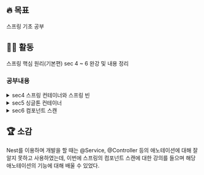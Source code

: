 ## 🔥 목표 
  스프링 기초 공부
## 👩‍💻 활동
  스프링 핵심 원리(기본편) sec 4 ~ 6 완강 및 내용 정리
  
  ### 공부내용
  <details>
  <summary>sec4 스프링 컨테이너와 스프링 빈</summary>

### 스프링 컨테이너 등록

```java
ApplicationContext applicationContext = new AnnotationConfigApplicationContext(AppConfig.class);
```

- **스프링 컨테이너**
    - `ApplicationContext` ⬅️ 인터페이스임
    - XML 기반 or 애노테이션 기반의 자바 설정 클래스로 만들 수 있음
    - 직전에 **AppConfig**를 사용했던 방식 → 애노테이션 기반의 자바 설정 클래스로 스프링 컨테이너 만듬
    - 자바 설정 클래스를 기반으로 스프링 컨테이너(`ApplicationContext`)를 만들면
        - `new AnnotationConfigApplicationContext(AppConfig.class);`
        - 해당 클래스 = **ApplicationContext 인터페이스의 구현체**
    
    <aside>
    ➕ 더 정확히는 **스프링 컨테이너**를 부를 때 **BeanFactory**, **ApplicationContext**로 구분함
    
    - `BeanFactory`를 직접 사용하는 경우는 거의 없으므로, 일반적으로 `ApplicationContext`를 **스프링 컨테이너**라 한다.
    </aside>
    

- **스프링 컨테이너 생성 과정**
    1. **스프링 컨테이너 생성**
        
        ![4-1](https://user-images.githubusercontent.com/96513157/215312516-8feaec35-fba8-446a-b270-c93084ce45f7.png)
        
        - `new AnnotationConfigApplicationContext(AppConfig.class)`
        - 스프링 컨테이너를 생성 시, 구성 정보 지정해줘야 함
            
            ex) 위에서는 `AppConfig.class`를 구성 정보로 지정함
            
    2. **스프링 빈 등록**
        
        ![4-2](https://user-images.githubusercontent.com/96513157/215312518-800f7820-66f0-44c3-9056-56d998ce12ee.png)
        
        - 스프링 컨테이너는 파라미터로 넘어온 설정 클래스 정보를 사용 → 스프링 빈을 등록
        - **빈 이름** : 메서드 이름을 사용 or 직접 부여 가능
            
            `@Bean(name="memberService2")`
            
            <aside>
            💡 **빈 이름은 항상 다른 이름을 부여**해야 함
            
            - 같은 이름 부여 시 → 다른 빈이 무시되거나, 기존 빈을 덮어버리거나 설정에 따라 오류가 발생
            </aside>
            
        
    3. **스프링 빈 의존관계 설정**
        
        ![4-3](https://user-images.githubusercontent.com/96513157/215312519-c7754503-8c89-441a-b1b6-9e2713c80a52.png)
        
        ![4-4](https://user-images.githubusercontent.com/96513157/215312521-d9fa54dc-9609-4392-a65d-7f23faf7ab38.png)
        
        - 스프링 컨테이너는 설정 정보를 참고해서 **의존관계를 주입(DI)**
        - 단순히 자바 코드를 호출하는 것 같지만, 차이가 있음 ➡️ **싱글톤 컨테이너**
        
        <aside>
        💡 스프링은 **(1)빈 생성**, **(2)의존관계 주입** 단계가 나뉨
        
        But 자바 코드로 스프링 빈을 등록 → 생성자를 호출하면서 의존관계 주입도 한번에 처리
        
        ➡️ **의존관계 자동 주입**
        
        </aside>
        

### **컨테이너에 등록된 모든 빈 조회**

- **모든 빈 출력하기** : 스프링에 등록된 모든 빈 정보를 출력 가능
    - `ac.getBeanDefinitionNames()` : 스프링에 등록된 모든 빈 이름 조회
    - `ac.getBean()` : 빈 이름으로 빈 객체(인스턴스)를 조회
    
    ```java
    class ApplicationContextInfoTest {
        AnnotationConfigApplicationContext ac =  new AnnotationConfigApplicationContext(AppConfig.class);
    
        @Test
        @DisplayName("모든 빈 출력하기")
        void findAllBean(){
            String[] beanDefinitionNames = ac.getBeanDefinitionNames();
            for (String beanDefinitionName : beanDefinitionNames) {
                Object bean = ac.getBean(beanDefinitionName);
                System.out.println("name = " + beanDefinitionName + " object = "+ bean);
            }
        }
    }
    ```
    
- **애플리케이션 빈 출력하기** : 스프링이 내부에서 사용하는 빈은 제외하고, 내가 등록한 빈만 출력 가능
    - 스프링이 내부에서 사용하는 빈은 `getRole()`로 구분 가능
        - `ROLE_APPLICATION` : 일반적으로 사용자가 정의한 빈
        - `ROLE_INFRASTRUCTURE` : 스프링이 내부에서 사용하는 빈
    
    ```java
    class ApplicationContextInfoTest {
        AnnotationConfigApplicationContext ac =  new AnnotationConfigApplicationContext(AppConfig.class);
    
        @Test
        @DisplayName("애플리케이션 빈 출력하기")
        void findApplicationBean(){
            String[] beanDefinitionNames = ac.getBeanDefinitionNames();
            for (String beanDefinitionName : beanDefinitionNames) {
                BeanDefinition beanDefinition = ac.getBeanDefinition(beanDefinitionName);
    						
    						//Role ROLE_APPLICATION: 직접 등록한 애플리케이션 빈
    						//Role ROLE_INFRASTRUCTURE: 스프링이 내부에서 사용하는 빈
                if(beanDefinition.getRole()==BeanDefinition.ROLE_APPLICATION){
                    Object bean = ac.getBean(beanDefinitionName);
                    System.out.println("name = " + beanDefinitionName + " object = "+ bean);
                }
            }
        }
    }
    ```
    

### 스프링 빈 조회 - 기본

- 스프링 컨테이너에서 스프링 빈을 찾는 가장 기본적인 조회 방법
- `ac.getBean(빈이름, 타입)`
- `ac.getBean(타입)`
- 조회 대상 스프링 빈이 없으면 예외 발생 ! ➡️ NoSuchBeanDefinitionException: No bean named 'xxxxx' available

```java
class ApplicationContextBasicFindTest {
    AnnotationConfigApplicationContext ac =  new AnnotationConfigApplicationContext(AppConfig.class);

    @Test
    @DisplayName("빈 이름으로 조회")
    void findBeanByName() {
        MemberService memberService = ac.getBean("memberService", MemberService.class);
        assertThat(memberService).isInstanceOf(MemberServiceImpl.class);
    }

    @Test
    @DisplayName("타입으로만 조회")
    void findBeanByType(){
        MemberService memberService = ac.getBean(MemberService.class);
        assertThat(memberService).isInstanceOf(MemberServiceImpl.class);
    }

    @Test
    @DisplayName("구체 타입으로 조회")
    void findBeanByName2() {
        MemberServiceImpl memberService = ac.getBean("memberService", MemberServiceImpl.class);
        assertThat(memberService).isInstanceOf(MemberServiceImpl.class);
    } //구체 타입으로 조회하면 변경시 유연성 떨어짐

    @Test
    @DisplayName("빈 이름으로 조회X") 
		void findBeanByNameX() {
        Assertions.assertThrows(NoSuchBeanDefinitionException.class, () ->
                ac.getBean("xxxxx", MemberService.class));
    } //예외 발생(조회 대상 스프링 빈 없음): NoSuchBeanDefinitionException: No bean named 'xxxxx' available
}
```

### 스프링 빈 조회 - **동일한 타입이 둘 이상**

- 타입으로 조회시, 같은 타입의 스프링 빈이 둘 이상이면 오류 발생 ➡️ 빈 이름 지정
- `ac.getBeansOfType()`을 사용하면 해당 타입의 모든 빈을 조회 가능

```java
public class ApplicationContextSameBeanFindTest {
    AnnotationConfigApplicationContext ac =  new AnnotationConfigApplicationContext(SameBeanConfig.class);

    @Test
    @DisplayName("타입만으로 조회시 같은 이름 존재하면, 오류 발생함")
    void findBeanByTypeDuplicate(){
        assertThrows(NoUniqueBeanDefinitionException.class,()->ac.getBean(MemberRepository.class));
    }

    @Test
    @DisplayName("타입만으로 조회시 같은 이름 존재하면, 빈 이름 지정하면 됨")
    void findBeanByName(){
        MemberRepository memberRepository = ac.getBean("memberRepository1", MemberRepository.class);
        assertThat(memberRepository).isInstanceOf(MemberRepository.class);
    }

    @Test
    @DisplayName("특정 타입을 모두 조회하기")
    void findAllBeanByType(){
        Map<String, MemberRepository> beansOfType = ac.getBeansOfType(MemberRepository.class);
        
				for (String key : beansOfType.keySet()) {
            System.out.println("key = "+key+" value= "+ beansOfType.get(key));
        }
        System.out.println("beansOfType = " + beansOfType);
        assertThat(beansOfType.size()).isEqualTo(2);
    }

    @Configuration
    static class SameBeanConfig{
        @Bean
        public MemberRepository memberRepository1(){
            return new MemoryMemberRepository();
        }
        @Bean
        public MemberRepository memberRepository2(){
            return new MemoryMemberRepository();
        }
    }
}
```

### 스프링 빈 조회 - **상속 관계**

- 부모 타입으로 조회 → 자식 타입도 함께 조회
➡️모든 자바 객체의 최고 부모인 **Object** 타입으로 조회하면, 모든 스프링 빈 조회됨
    
    ![4-5](https://user-images.githubusercontent.com/96513157/215312522-b4461810-5d44-415e-85ad-38629e756bc7.png)
    

```java
public class ApplicationContextExtendsFindTest {
    AnnotationConfigApplicationContext ac =  new AnnotationConfigApplicationContext(TestConfig.class);

    @Test
    @DisplayName("부모 타입으로 조회 시, 자식이 둘 이상 존재하면 중복 오류 발생")
    void findBeanByParentTypeDuplicate(){
        assertThrows(NoUniqueBeanDefinitionException.class,
                ()->ac.getBean(DiscountPolicy.class));
    }

    @Test
    @DisplayName("부모 타입으로 조회 시, 자식이 둘 이상 존재하면 빈 이름을 지정하면 됨")
    void findBeanByParentTypeBeanName(){
        DiscountPolicy rateDiscountPolicy = ac.getBean("rateDiscountPolicy",DiscountPolicy.class);
        assertThat(rateDiscountPolicy).isInstanceOf(RateDiscountPolicy.class);
    }

    @Test
    @DisplayName("특정 하위 타입으로 조회")
    void findBeanBySubType(){
        RateDiscountPolicy bean = ac.getBean(RateDiscountPolicy.class);
        assertThat(bean).isInstanceOf(RateDiscountPolicy.class);
    }

    @Test
    @DisplayName("부모 타입으로 모두 조회하기")
    void findAllBeanByParentType(){
        Map<String, DiscountPolicy> beansOfType = ac.getBeansOfType(DiscountPolicy.class);
        assertThat(beansOfType.size()).isEqualTo(2);
        for (String key : beansOfType.keySet()) {
            System.out.println("key = " + key + " value = "+beansOfType.get(key));
        }
    }

    @Test
    @DisplayName("부모 타입으로 모두 조회하기-object")
    void findAllBeanByObjectType(){
        Map<String, Object> beansOfType = ac.getBeansOfType(Object.class);
        for (String key : beansOfType.keySet()) {
            System.out.println("key = " + key + " value = "+beansOfType.get(key));
        }
    }

    @Configuration
    static class TestConfig{
        @Bean
        public DiscountPolicy rateDiscountPolicy(){
         return new RateDiscountPolicy();
        }
        @Bean
        public DiscountPolicy fixDiscountPolicy(){
            return new FixDiscountPolicy();
        }
    }
}
```

### **BeanFactory와 ApplicationContext**

![4-6](https://user-images.githubusercontent.com/96513157/215312523-31507381-5b37-4642-8825-80acfd31f82c.png)

- **BeanFactory**
    - 스프링 컨테이너의 최상위 인터페이스
    - 스프링 빈을 관리 & 조회하는 역할 담당
    - `getBean()` 제공
    - 우리가 사용했던 대부분의 기능은 **BeanFactory**가 제공하는 기능
- **ApplicationContext**
    - **BeanFactory** 기능을 모두 상속받아서 제공
    - 애플리케이션을 개발할 때는 빈을 관리하고 조회하는 기능은 물론이고, 수많은 부가기능이 필요함 !
    - ApplicatonContext가 제공하는 부가기능
        
        ![4-7](https://user-images.githubusercontent.com/96513157/215312524-eab8c39e-784e-4e8a-8686-b8100aad19b7.png)
        
        1. **메시지소스를 활용한 국제화 기능** 
            
            ex) ****한국에서 들어오면 한국어로, 영어권에서 들어오면 영어로 출력
            
        2. **환경변수** : 로컬, 개발, 운영 등을 구분해서 처리
        3. **애플리케이션 이벤트** : 이벤트 발행, 구독하는 모델을 편리하게 지원
        4. **편리한 리소스 조회** : 파일, 클래스패스, 외부 등에서 리소스를 편리하게 조회

<**정리>**

- **ApplicationContext**는 **BeanFactory**의 기능을 상속받음
- **ApplicationContext**는 빈 관리기능 + 편리한 부가 기능 제공
- **BeanFactory**를 직접 사용할 일은 거의 없음 ➡️ 부가기능이 포함된 **ApplicationContext** 사용함
- **BeanFactory**나 **ApplicationContext** = 스프링 컨테이너

### **다양한 설정 형식 지원 - 자바 코드, XML**

- 스프링 컨테이너는 다양한 형식의 설정 정보를 받아드릴 수 있게 유연하게 설계됨
    - 자바 코드, XML, Groovy 등등
    
    ![4-8](https://user-images.githubusercontent.com/96513157/215312526-7541a708-b474-4243-8c06-800f67ccf41c.png)
    
- **애노테이션 기반 자바 코드 설정 사용**
    - 지금까지 했던 것
    - `new AnnotationConfigApplicationContext(AppConfig.class)`
    - `AnnotationConfigApplicationContext` 클래스 사용 → 자바 코드로된 설정 정보를 넘기면 됨
- **XML 설정 사용**
    - 최근에는 스프링 부트를 많이 사용하면서 XML기반의 설정은 잘 사용하지 않음
    - XML을 사용하면 컴파일 없이 빈 설정 정보를 변경할 수 있는 장점 있음
    - `GenericXmlApplicationContext`를 사용하면서 xml 설정 파일을 넘기면 됨
    - **XmlAppConfig 사용 자바 코드**
        
        `ApplicationContext ac = new GenericXmlApplicationContext("appConfig.xml");`
        
    - **xml 기반의 스프링 빈 설정 정보**
        
        ```java
        <?xml version="1.0" encoding="UTF-8"?>
        <beans xmlns="http://www.springframework.org/schema/beans"
               xmlns:xsi="http://www.w3.org/2001/XMLSchema-instance"
               xsi:schemaLocation="http://www.springframework.org/schema/beans http://www.springframework.org/schema/beans/spring-beans.xsd">
        
            <bean id="memberService" class="hello.core.member.MemberServiceImpl">
                <constructor-arg name="memberRepository" ref="memberRepository"/>
            </bean>
        
            <bean id="memberRepository" class="hello.core.member.MemoryMemberRepository"/>
        
            <bean id="orderService" class="hello.core.order.OrderServiceImpl">
                <constructor-arg name="memberRepository" ref="memberRepository"/>
                <constructor-arg name="discountPolicy" ref="discountPolicy"/>
            </bean>
            <bean id="discountPolicy" class="hello.core.discount.RateDiscountPolicy"/>
        </beans>
        ```
        
        <aside>
        💡 xml 기반의 appConfig.xml 스프링 설정 정보와 자바 코드로 된 AppConfig.java 설정 정보가 비슷하다는 것을 알 수 있음
        
        </aside>
        

### **스프링 빈 설정 메타 정보 - BeanDefinition**

- **역할과 구현을 개념적으로 나눔 → 다양한 설정 형식을 지원**
    - XML을 읽어서 **BeanDefinition**을 만듬
    - 자바 코드를 읽어서 **BeanDefinition**을 만듬
    - **스프링 컨테이너**는 오직 BeanDefinition만 알면 됨
- **BeanDefinition = 빈 설정 메타정보**
    - `@Bean` , `<bean>` 당 각각 하나씩 메타 정보 생성됨
- 스프링 컨테이너는 위의 메타정보를 기반으로 스프링 빈 생성
    
    ![4-9](https://user-images.githubusercontent.com/96513157/215312527-a771d620-87f2-4fdd-97ee-20f00b56376f.png)
    
    ![4-10](https://user-images.githubusercontent.com/96513157/215312528-80f0c7f5-5322-4fc8-b92d-46cf62b558f1.png)
    
    - `AnnotationConfigApplicationContext` : `AnnotatedBeanDefinitionReader`를 사용해서
    **AppConfig.class** 읽음 → **BeanDefinition** 생성
    - `GenericXmlApplicationContext` : `XmlBeanDefinitionReader`를 사용해서 **appConfig.xml** 설정 정보 읽음 → **BeanDefinition** 생성
    - 새로운 형식의 설정 정보가 추가되면, `XxxBeanDefinitionReader`를 만들어서 **BeanDefinition**
    생성하면 됨
- **BeanDefinition 정보**
    - **BeanClassName** : 생성할 빈의 클래스명(자바 설정처럼 팩토리 역할의 빈을 사용하면 없음)
    - **factoryBeanName** : 팩토리 역할의 빈을 사용할 경우 이름 *ex) appConfig*
    - **factoryMethodName** : 빈을 생성할 팩토리 메서드 지정 *ex) memberService*
    - **Scope** : 싱글톤(기본값)
    - **lazyInit** : 스프링 컨테이너를 생성할 때 빈을 생성하는 것이 아니라, 실제 빈을 사용할 때까지 최대한
    생성을 지연처리 하는지 여부
    - **InitMethodName** : 빈을 생성하고, 의존관계를 적용한 뒤에 호출되는 초기화 메서드명
    - **DestroyMethodName** : 빈의 생명주기가 끝나서 제거하기 직전에 호출되는 메서드명
    - **Constructor arguments, Properties** : 의존관계 주입에서 사용 (자바 설정처럼 팩토리 역할의 빈을 사용하면 없음)
    

<**정리>**

- **BeanDefinition**을 직접 생성해서 **스프링 컨테이너**에 등록 가능함
- 스프링이 다양한 형태의 **설정 정보**를 **BeanDefinition**으로 추상화해서 사용함
  </details>
  
  <details>
  <summary>sec5 싱글톤 컨테이너</summary>

**웹 애플리케이션과 싱글톤**

- 대부분의 스프링 애플리케이션 = **웹 애플리케이션** (웹이 아닌 애플리케이션 개발도 얼마든지
개발 가능) ➡️ 웹 애플리케이션은 보통 여러 고객이 동시에 요청
    
    ![5-1](https://user-images.githubusercontent.com/96513157/215772487-44f44c07-4649-4386-b546-4630b356e193.png)
    

- **AppConfig** (스프링 없는 순수한 DI 컨테이너)
    - 요청을 할 때마다 객체를 새로 생성
        
        ```java
        public class SingletonTest {
        	
        	@Test
        	@DisplayName("스프링 없는 순수한 DI 컨테이너")
        	void pureContainer() {
        			AppConfig appConfig = new AppConfig();
        			//1. 조회: 호출할 때 마다 객체를 생성
        			MemberService memberService1 = appConfig.memberService();
        			
        			//2. 조회: 호출할 때 마다 객체를 생성
        			MemberService memberService2 = appConfig.memberService();
        
        			//참조값이 다른 것을 확인
        			System.out.println("memberService1 = " + memberService1); 
        			System.out.println("memberService2 = " + memberService2);
              
        			//memberService1 != memberService2
              assertThat(memberService1).isNotSameAs(memberService2);
        	}
        }
        ```
        
        ➡️ 고객 트래픽이 초당 100이 나오면 초당 100개 객체가 생성되고 소멸됨 (메모리 낭비)
        
        ➡️ 해결방안은 해당 객체가 딱 1개만 생성되고, 공유하도록 설계 = **싱글톤 패턴**
        

### 싱글톤 패턴

- **싱글톤 패턴**
    - 클래스의 인스턴스가 딱 1개만 생성되는 것을 보장하는 디자인 패턴
    - 객체 인스턴스 2개 이상 생성하지 못하도록 막아야 됨
        - **private** 생성자를 사용해서 외부에서 임의로 new 키워드를 사용하지 못하도록 막아야 됨
    - 

```java
public class SingletonService {

	//1. static 영역에 객체를 딱 1개만 생성해둔다.
	private static final SingletonService instance = new SingletonService();
	
	//2. public으로 열어서 객체 인스턴스가 필요하면 이 static 메서드를 통해서만 조회하도록 허용한다.
  public static SingletonService getInstance() {
		return instance;
	}

	//3. 생성자를 private으로 선언 -> 외부에서 new 키워드 사용하여 객체 생성을 못하게 막음
	private SingletonService() {
	}
public void logic() { System.out.println("싱글톤 객체 로직 호출");
} }
```
    
    1. **static 영역**에 **객체 instance**를 미리 하나 생성해서 올려둠
    2. 해당 객체 인스턴스가 필요하면 오직 `getInstance()`메서드를 통해서만 조회 가능
        
        + 해당 메서드를 호출하면 항상 같은 인스턴스 반환
        
    3. 딱 1개의 객체 인스턴스만 존재해야 함 ➡️ 생성자를 **private**으로 막아서 혹시라도 외부에서 `new`키워드로 객체 인스턴스가 생성되는 것을 막음
        3. 
    
    ```java
    @Test
    @DisplayName("싱글톤 패턴을 적용한 객체 사용") 
    public void singletonServiceTest() {
    //private으로 생성자를 막아두었다. 컴파일 오류가 발생한다. 
    //new SingletonService();
    //1. 조회: 호출할 때 마다 같은 객체를 반환
    SingletonService singletonService1 = SingletonService.getInstance();
    
    //2. 조회: 호출할 때 마다 같은 객체를 반환
    SingletonService singletonService2 = SingletonService.getInstance();
    
    //참조값이 같은 것을 확인
    System.out.println("singletonService1 = " + singletonService1); 
    System.out.println("singletonService2 = " + singletonService2);
    
    // singletonService1 == singletonService2
    assertThat(singletonService1).isSameAs(singletonService2);
    singletonService1.logic();
    }
    ```
        

- **싱글톤 패턴 문제점**
    - 싱글톤 패턴을 구현하는 코드 자체가 많이 들어감
    - 의존관계상 클라이언트가 구체 클래스에 의존함 (DIP 위반)
    - 클라이언트가 구체 클래스에 의존함 (OCP 원칙 위반 가능성 높음)
    - 테스트하기 어려움

### 싱글톤 컨테이너

- 스프링 컨테이너 → 싱글톤 패턴의 문제점 해결 + 객체 인스턴스를 싱글톤(1개만 생성)으로
관리
    
    <aside>
    💡 지금까지 우리가 학습한 스프링 빈 = 싱글톤으로 관리되는 빈
    
    </aside>
    
- **싱글톤 컨테이너**
    - **싱글톤 컨테이너** : 싱글턴 패턴을 적용하지 않아도, 객체 인스턴스를 싱글톤으로 관리
    - **컨테이너** : 객체를 하나만 생성해서 관리
    - **스프링 컨테이너** → 싱글톤 컨테이너 역할
        - **싱글톤 레지스트리** : 싱글톤 객체 생성+관리하는 기능
        - 싱글턴 패턴의 모든 단점을 해결
            - 싱글톤 패턴을 위한 지저분한 코드가 들어가지 않아도 됨
            - DIP, OCP, 테스트, private 생성자로부터 자유롭게 싱글톤 사용 가능
    
- 고객의 요청이 올 때마다 객체를 생성하는 것이 아니라, 이미 만들어진 객체를 공유해서 효율적으로 재사용
    
    ![5-2](https://user-images.githubusercontent.com/96513157/215772506-b5e6818d-ebb9-4930-96e9-ad85a55154cd.png)
    
    스프링 컨테이너 적용 후
    

### 싱글톤 방식의 주의점

- 객체 인스턴스를 하나만 생성해서 공유하는 **싱글톤 방식**은 여러 클라이언트가 하나의 같은 객체 인스턴스를 공유함
    
    ➡️ 싱글톤 객체는 상태를 유지(stateful)하게 설계하면 안됨 
    
    ```java
    package hello.core.singleton;
    
    public class StatefulService {
    
    		private int price; //상태를 유지하는 필드
    		
    		public void order(String name, int price) { 
    				System.out.println("name = " + name + " price = " + price); 
    				this.price = price; //문제 지점
    		}
        
    		public int getPrice() {
              return price;
    		}
    }
    ```
    
    ```java
    public class StatefulServiceTest {
    
        @Test
    		void statefulServiceSingleton() {
    
    				ApplicationContext ac = new AnnotationConfigApplicationContext(TestConfig.class);
            StatefulService statefulService1 = ac.getBean("statefulService",StatefulService.class);
            StatefulService statefulService2 = ac.getBean("statefulService", StatefulService.class);
    				
    				//**ThreadA** : A사용자 10000원 주문
    				statefulService1.order("userA", 10000);
    
    				//**ThreadB** : B사용자 20000원 주문 
    				statefulService2.order("userB", 20000);
    
    				//**ThreadA** : 사용자A 주문 금액 조회
    				int price = statefulService1.getPrice();
    				
    				//**ThreadA**: 사용자A 기대값=10000원, 결과값=20000원 출력
    				System.out.println("price = " + price);
            Assertions.assertThat(statefulService1.getPrice()).isEqualTo(20000);
        }
    ```
    
    - 가정 : ThreadA가 **사용자A** 코드를 호출 & ThreadB가 **사용자B** 코드를 호출
    - `StatefulService`의 `price`필드 → 공유되는 필드 but 특정 클라이언트가 값 변경함
    - **사용자A**의 주문금액은 10000원이 되어야 하는데, 20000원이라는 결과 나옴
        
        ➡️ 공유필드는 조심해야 함! 스프링 빈은 항상 무상태(stateless)로 설계할 것
        
- **무상태(stateless)**로 설계해야 됨
    - 특정 클라이언트에 의존적인 필드가 있으면 안됨
    - 특정 클라이언트가 값을 변경할 수 있는 필드가 있으면 안됨
    - 가급적 읽기만 가능해야 함
    - 필드 대신에 자바에서 공유되지 않는 지역변수, 파라미터, ThreadLocal 등 사용해야 함

### @Configuration과 바이트코드 조작의 마법

- 스프링 컨테이너 = 싱글톤 레지스트
    
    ➡️ 스프링 빈이 싱글톤이 되도록 보장해주어야 함 but 스프링이 자바 코드까지 어떻게 하기는 어려움
    
    ➡️ 스프링은 클래스의 바이트코드를 조작하는 라이브러리(CGLIB)를 사용함
    
    (`@Configuration`을 적용한 **AppConfig**에 의한 것)
    

```java
@Test
void configurationDeep() {
      ApplicationContext ac = new AnnotationConfigApplicationContext(AppConfig.class);
			
			//AppConfig도 스프링 빈으로 등록된다.
			AppConfig bean = ac.getBean(AppConfig.class);

			System.out.println("bean = " + bean.getClass());
			//출력: bean = class hello.core.AppConfig$$EnhancerBySpringCGLIB$$bd479d70
}
```

- `AnnotationConfigApplicationContext`에 파라미터로 넘긴 값 → 스프링 빈으로 등록됨
    
    ➡️ AppConfig도 스프링 빈이 됨
    
- AppConfig 스프링 빈을 조회해서 클래스 정보를 출력한 결과를 보면, 예상과는 다르게 클래스 명에 **xxxCGLIB**가 붙어있음
    
    ![5-3](https://user-images.githubusercontent.com/96513157/215772515-ff46e0d5-c37b-4197-9a58-715d0fa26697.png)
    
    ➡️ 내가 만든 클래스가 아니라, 스프링이 **바이트코드 조작 라이브러리(CGLIB)**를 사용해서 **AppConfig** 클래스를 상속받은 **임의의 다른 클래스**를 만들고, 그 다른 클래스를 **스프링 빈**으로 등록한 것
    
- **AppConfig@CGLIB**에 의해  ****`@Bean`이 붙은 메서드마다 이미 스프링 빈이 존재하면, 존재하는 빈을 반환 & 스프링 빈이 없으면, 생성해서 스프링 빈으로 등록하고 반환하는 코드가 동적으로 만듬
    
    ➡️ 덕분에 싱글톤이 보장됨
    

- **@Configuration을 적용하지 않고, @Bean만 적용하면 어떻게 될까?**
    - `@Configuration`을 붙이면 바이트코드를 조작하는 CGLIB 기술을 사용해서 **싱글톤**을 보장함
    - `@Configuration`을 지우고, `@Bean`만 적용하고 똑같이 코드를 실행하면
        
        ➡️ 출력 결과 : bean = class hello.core.AppConfig
        
    - **AppConfig**가 CGLIB 기술 없이 순수한 **AppConfig**로 스프링 빈에 등록된 것을 확인 가능

<**정리>**

- `@Bean`만 사용해도 스프링 빈으로 등록되지만, 싱글톤을 보장하지 않음
    - `memberRepository()`처럼 의존관계 주입이 필요해서 메서드를 직접 호출할 때, 싱글톤을 보장하지 않음
- 스프링 설정 정보는 항상 **@Configuration**을 사용하기 !
  </details>
  
  <details>
  <summary>sec6 컴포넌트 스캔</summary>
### **컴포넌트 스캔과 의존관계 자동 주입 시작하기**

- 스프링은 설정 정보가 없어도, 자동으로 스프링 빈을 등록하는 **컴포넌트 스캔** 기능 제공
- 의존관계도 자동으로 주입하는 **@Autowired** 기능도 제공

1. **컴포넌트 스캔** 
    
    : `@Component`애노테이션이 붙은 클래스를 스캔 → 스프링 빈으로 등록 
    
    ```java
    @Configuration
    @ComponentScan(
        excludeFilters = @Filter(type = FilterType.ANNOTATION, classes = Configuration.class))
    
    public class AutoAppConfig {
    
    }
    ```
    
    - **컴포넌트 스캔**을 사용하려면 먼저 `@ComponentScan`을 설정 정보에 붙여주면 됨
    - 기존의 AppConfig와는 다르게 `@Bean`으로 등록한 클래스가 하나도 없음
    
	<aside>
		
	💡 참고 : 컴포넌트 스캔을 사용하면 `@Configuration`이 붙은 설정 정보도 자동으로 등록됨 → **AppConfig**, **TestConfig** 등 앞서 만들어두었던 설정 정보도 함께 등록되고 실행됨 → `excludeFilters`를 이용해서 설정정보는 컴포넌트 스캔 대상에서 제외함

	💡 참고 : `@Configuration`이 컴포넌트 스캔의 대상이 된 이유도 `@Configuration` 소스코드를 열어보면 `@Component` 애노테이션이 붙어있기 때문

	</aside>
![6-1](https://user-images.githubusercontent.com/96513157/215813096-aba7e9fd-0e93-45be-8f2b-3b083cd951ab.png)

- `@ComponentScan`은 `@Component`가 붙은 모든 클래스를 **스프링 빈**으로 등록
- 스프링 빈의 기본 이름 = 클래스명 (맨 앞글자만 소문자)
    - **빈 이름 기본 전략:** MemberServiceImpl 클래스 ➡️ *memberServiceImpl*
    - **빈 이름 직접 지정:** @Component("*memberService2*")

2. **의존관계 자동 주입** 
    
    : `@Autowired` 사용 → 생성자에서 여러 의존관계도 한번에 주입받음
    
    ![6-2](https://user-images.githubusercontent.com/96513157/215813121-f375c9a3-34a9-45db-891f-687d0b9e5dc8.png)
    
    - 생성자에 `@Autowired`를 지정 ➡️ 스프링 컨테이너가 자동으로 해당 스프링 빈을 찾아서 주입
    - 기본 조회 전략 : 타입이 같은 빈을 찾아서 주입
    
    (`getBean(MemberRepository.class)`와 동일하다고 이해하면 됨)
    

    ![6-3](https://user-images.githubusercontent.com/96513157/215813138-5218493d-7412-407a-99e5-809152e407b5.png)

    - 생성자에 파라미터가 많아도 다 찾아서 자동으로 주입

### 탐색 위치와 기본 스캔 대상

1. **탐색할 패키지의 시작 위치 지정**
    
    : 모든 자바 클래스를 컴포넌트 스캔하면 시간이 오래 걸림 ➡️ 꼭 필요한 위치부터 탐색하도록 시작 위치 지정
    
    ```java
    @ComponentScan(
              basePackages = "hello.core",
    }
    ```
    
    - **basePackages** : 탐색할 패키지의 시작 위치를 지정함 (이 패키지를 포함해서 하위 패키지를 모두 탐색)
        - `basePackages = {"hello.core", "hello.service"}` ⬅️ 이렇게 여러 시작 위치 지정 가능
    - **basePackageClasses** : 지정한 클래스의 패키지를 탐색 시작 위치로 지정함
    - 지정하지 않으면 `@ComponentScan`이 붙은 설정 정보 클래스의 패키지가 시작 위치 됨

- **권장하는 방법**
    
    : 패키지 위치를 지정하지 않고, 설정 정보 클래스의 위치를 프로젝트 최상단에 두는 것
    
    (최근 스프링 부트도 이 방법을 기본으로 제공함)
    
    ex) *<프로젝트 구조 >*
    
    > *com.hello
    com.hello.serivce
    com.hello.repository*
    > 
    - *com.hello* (프로젝트 시작 루트) ➡️ 메인 설정 정보(like **AppConfig**)를 둠 + `@ComponentScan` 애노테이션 붙임 + **basePackages** 지정 생략
        
        ➡️ *com.hello* 포함한 하위 = 모두 자동으로 컴포넌트 스캔의 대상이 됨
        

2. **컴포넌트 스캔 기본 대상**
    
    : @Component 뿐만 아니라 다음과 내용도 추가로 대상에 포함
    
    - `@Component` : 컴포넌트 스캔에서 사용
    - `@Controlller` : 스프링 MVC 컨트롤러에서 사용
    - `@Service` : 스프링 비즈니스 로직에서 사용
    - `@Repository` : 스프링 데이터 접근 계층에서 사용
    - `@Configuration` : 스프링 설정 정보에서 사용
    
    해당 클래스의 소스 코드를 보면 `@Component`를 포함하고 있는 것을 알 수 있음
    
    ```java
      @Component
      public @interface Controller {
      }
    
      @Component
      public @interface Service {
      }
    
      @Component
      public @interface Configuration {
      }
    ```
    

<aside>
💡 참고: 애노테이션에는 상속관계는 없음 ➡️ 위와 같이 애노테이션이 특정 애노테이션을 들고 있는 것을 인식할 수 있는 것 = 스프링이 지원하는 기능 (자바 언어가 지원하는 기능 아님)

</aside>

다음 애노테이션이 있으면 스프링은 컴포넌트 스캔의 용도 뿐만 아니라 부가 기능 수행함

- `@Controller` : 스프링 MVC 컨트롤러로 인식
- `@Repository` : 스프링 데이터 접근 계층으로 인식하고, 데이터 계층의 예외를 스프링 예외로 변환
- `@Configuration` : 앞서 보았듯이 스프링 설정 정보로 인식하고, 스프링 빈이 싱글톤을 유지하도록 추가 처리
- `@Service` : @Service 는 특별한 처리를 하지 않음 But 개발자들이 비즈니스 계층을 인식하는데 도움

<aside>
💡 참고: useDefaultFilters 옵션은 기본으로 켜져있음. 해당 옵션을 끄면 기본 스캔 대상들이 제외됨

</aside>

### 필터

- **includeFilters** : 컴포넌트 스캔 대상을 추가로 지정
    
    <aside>
    💡 `@Component`면 충분하기 때문에, `includeFilters`를 사용할 일은 거의 없음 !
    
    </aside>
    
- **excludeFilters** : 컴포넌트 스캔에서 제외할 대상을 지정

- **FilterType 옵션**
    1. **ANNOTATION** : 기본값, 애노테이션을 인식해서 동작
    ex) `org.example.SomeAnnotation`
    2. **ASSIGNABLE_TYPE** : 지정한 타입과 자식 타입을 인식해서 동작
    ex) `org.example.SomeClass`
    3. **ASPECTJ** : AspectJ 패턴 사용
    ex) `org.example..*Service+`
    4. **REGEX** : 정규 표현식
    ex) `org\.example\.Default.*`
    5. **CUSTOM** : TypeFilter 이라는 인터페이스를 구현해서 처리
    ex) `org.example.MyTypeFilter`

### 중복 등록과 충돌

컴포넌트 스캔에서 같은 빈 이름을 등록할 경우

1. *자동빈등록vs자동빈등록*
2. *수동빈등록vs자동빈등록*

1. **자동 빈 등록 vs 자동 빈 등록**
    
    컴포넌트 스캔에 의해 자동으로 스프링 빈이 등록되는데, 그 이름이 같은 경우 
    
    ➡️ 스프링은 오류를 발생시킴
    
    **ConflictingBeanDefinitionException** 예외 발생
    
2. **수동 빈 등록 vs 자동 빈 등록**
    
    이 경우 수동 빈 등록이 우선권 가짐 (수동 빈이 자동 빈을 오버라이딩)
    
    **수동 빈 등록시 남는 로그**
    
    ```
    Overriding bean definition for bean 'memoryMemberRepository' with a different
    definition: replacing
    ```
    
    (최근 스프링 부트에서는 수동 빈 등록과 자동 빈 등록이 충돌나면 오류 발생하도록 기본 값을 바꿈)
    

**수동 빈 등록, 자동 빈 등록 오류 시 스프링 부트 에러**
    ```
	Consider renaming one of the beans or enabling overriding by setting
spring.main.allow-bean-definition-overriding=true
	      ```
	  
  </details>
  
## 🏆 소감 

Nest를 이용하며 개발을 할 때는 @Service, @Controller 등의 애노테이션에 대해 잘 알지 못하고 사용하였는데, 이번에 스프링의 컴포넌트 스캔에 대한 강의를 들으며 해당 애노테이션의 기능에 대해 배울 수 있었다.	 
